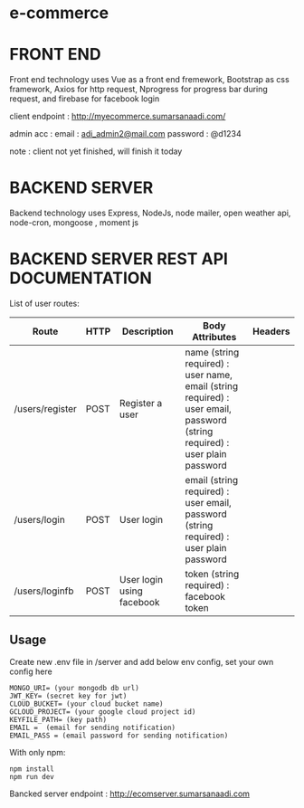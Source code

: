 # e-commerce
# FRONT END
Front end technology uses Vue as a front end fremework, Bootstrap as css framework, Axios for http request, Nprogress for progress bar during request, and firebase for facebook login

client endpoint : http://myecommerce.sumarsanaadi.com/

admin acc :
email : adi_admin2@mail.com
password : @d1234

note : client not yet finished, will finish it today

# BACKEND SERVER
Backend technology uses Express, NodeJs, node mailer, open weather api, node-cron, mongoose , moment js

# BACKEND SERVER REST API DOCUMENTATION

List of user routes:

Route | HTTP | Description | Body Attributes | Headers
--- | --- | --- | --- | ---
/users/register | POST | Register a user | name (string required) : user name,<br/>email (string required) : user email,<br/>password (string required) : user plain password |
/users/login | POST | User login | email (string required) : user email,<br/>password (string required) : user plain password |
/users/loginfb | POST | User login using facebook | token (string required) : facebook token

## Usage
Create new .env file in /server and add below env config, set your own config here
```
MONGO_URI= (your mongodb db url)
JWT_KEY= (secret key for jwt)
CLOUD_BUCKET= (your cloud bucket name)
GCLOUD_PROJECT= (your google cloud project id)
KEYFILE_PATH= (key path)
EMAIL =  (email for sending notification)
EMAIL_PASS = (email password for sending notification)
```

With only npm:
```
npm install
npm run dev
```

Bancked server endpoint : http://ecomserver.sumarsanaadi.com
